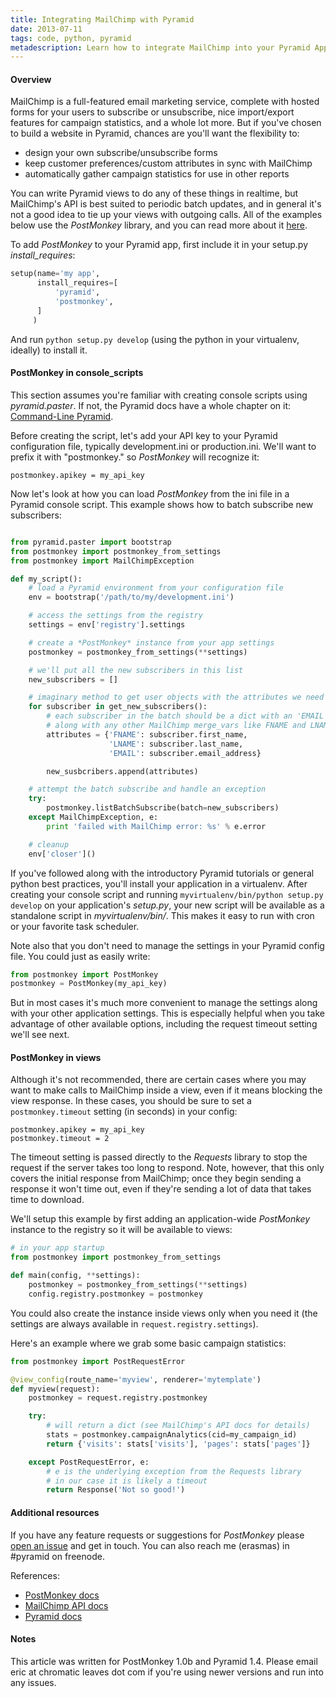 ```yaml
---
title: Integrating MailChimp with Pyramid
date: 2013-07-11
tags: code, python, pyramid
metadescription: Learn how to integrate MailChimp into your Pyramid Applications using the python PostMonkey library
---
```


#### Overview

MailChimp is a full-featured email marketing service, complete with hosted
forms for your users to subscribe or unsubscribe, nice import/export features
for campaign statistics, and a whole lot more. But if you've chosen to build
a website in Pyramid, chances are you'll want the flexibility to:

* design your own subscribe/unsubscribe forms
* keep customer preferences/custom attributes in sync with MailChimp
* automatically gather campaign statistics for use in other reports

You can write Pyramid views to do any of these things in realtime, but
MailChimp's API is best suited to periodic batch updates, and in general it's
not a good idea to tie up your views with outgoing calls. All of the examples
below use the *PostMonkey* library, and you can read more about it
[here](http://chromaticleaves.com/posts/postmonkey_python_mailchimp_api.html).

To add *PostMonkey* to your Pyramid app, first include it in your setup.py
*install_requires*:

```python
setup(name='my app',
      install_requires=[
          'pyramid',
          'postmonkey',
      ]
     )
```

And run ```python setup.py develop``` (using the python in your virtualenv,
ideally) to install it.


#### PostMonkey in console_scripts

This section assumes you're familiar with creating console scripts using
*pyramid.paster*. If not, the Pyramid docs have a whole chapter on it:
[Command-Line Pyramid](
http://docs.pylonsproject.org/projects/pyramid/en/latest/narr/commandline.html).

Before creating the script, let's add your API key to your Pyramid configuration
file, typically development.ini or production.ini. We'll want to prefix it
with "postmonkey." so *PostMonkey* will recognize it:

```
postmonkey.apikey = my_api_key
```

Now let's look at how you can load *PostMonkey* from the ini file in a Pyramid
console script. This example shows how to batch subscribe new subscribers:

```python

from pyramid.paster import bootstrap
from postmonkey import postmonkey_from_settings
from postmonkey import MailChimpException

def my_script():
    # load a Pyramid environment from your configuration file
    env = bootstrap('/path/to/my/development.ini')

    # access the settings from the registry
    settings = env['registry'].settings

    # create a *PostMonkey* instance from your app settings
    postmonkey = postmonkey_from_settings(**settings)

    # we'll put all the new subscribers in this list
    new_subscribers = []

    # imaginary method to get user objects with the attributes we need
    for subscriber in get_new_subscribers():
        # each subscriber in the batch should be a dict with an 'EMAIL' key,
        # along with any other MailChimp merge_vars like FNAME and LNAME
        attributes = {'FNAME': subscriber.first_name,
                      'LNAME': subscriber.last_name,
                      'EMAIL': subscriber.email_address}

        new_susbcribers.append(attributes)

    # attempt the batch subscribe and handle an exception
    try:
        postmonkey.listBatchSubscribe(batch=new_subscribers)
    except MailChimpException, e:
        print 'failed with MailChimp error: %s' % e.error

    # cleanup
    env['closer']()
```

If you've followed along with the introductory Pyramid tutorials or general
python best practices, you'll install your application in a virtualenv. After
creating your console script and running ```myvirtualenv/bin/python setup.py
develop``` on your application's *setup.py*, your new script will be available
as a standalone script in *myvirtualenv/bin/*. This makes it easy to run with
cron or your favorite task scheduler.

Note also that you don't need to manage the settings in your Pyramid config
file. You could just as easily write:

```python
from postmonkey import PostMonkey
postmonkey = PostMonkey(my_api_key)
```

But in most cases it's much more convenient to manage the settings along with
your other application settings. This is especially helpful when you take
advantage of other available options, including the request timeout setting
we'll see next.


#### PostMonkey in views

Although it's not recommended, there are certain cases where you may want to
make calls to MailChimp inside a view, even if it means blocking the view
response. In these cases, you should be sure to set a ```postmonkey.timeout```
setting (in seconds) in your config:

```
postmonkey.apikey = my_api_key
postmonkey.timeout = 2
```

The timeout setting is passed directly to the *Requests* library to stop the
request if the server takes too long to respond. Note, however, that this only
covers the initial response from MailChimp; once they begin sending a response
it won't time out, even if they're sending a lot of data that takes
time to download.

We'll setup this example by first adding an application-wide *PostMonkey*
instance to the registry so it will be available to views:

```python
# in your app startup
from postmonkey import postmonkey_from_settings

def main(config, **settings):
    postmonkey = postmonkey_from_settings(**settings)
    config.registry.postmonkey = postmonkey
```

You could also create the instance inside views only when you need it (the
settings are always available in ```request.registry.settings```).

Here's an example where we grab some basic campaign statistics:

```python
from postmonkey import PostRequestError

@view_config(route_name='myview', renderer='mytemplate')
def myview(request):
    postmonkey = request.registry.postmonkey

    try:
        # will return a dict (see MailChimp's API docs for details)
        stats = postmonkey.campaignAnalytics(cid=my_campaign_id)
        return {'visits': stats['visits'], 'pages': stats['pages']}

    except PostRequestError, e:
        # e is the underlying exception from the Requests library
        # in our case it is likely a timeout
        return Response('Not so good!')
```

#### Additional resources

If you have any feature requests or suggestions for *PostMonkey*
please [open an issue](https://github.com/ericrasmussen/postmonkey/issues/new)
and get in touch. You can also reach me (erasmas) in #pyramid on freenode.

References:

* [PostMonkey docs](http://postmonkey.readthedocs.org/)
* [MailChimp API docs](http://apidocs.mailchimp.com/api/1.3/)
* [Pyramid docs](http://docs.pylonsproject.org/projects/pyramid/)

#### Notes

This article was written for PostMonkey 1.0b and Pyramid 1.4. Please email
eric at chromatic leaves dot com if you're using newer versions and run into
any issues.

